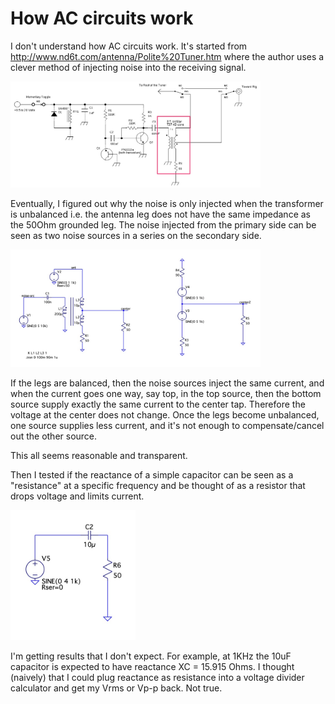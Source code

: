 # How AC circuits work

I don't understand how AC circuits work.
It's started from http://www.nd6t.com/antenna/Polite%20Tuner.htm where the author
uses a clever method of injecting noise into the receiving signal.

<img src="bridgesch.jpg" width=400px>

Eventually, I figured out why the noise is only injected when the transformer is unbalanced i.e. the
antenna leg does not have the same impedance as the 50Ohm grounded leg.
The noise injected from the primary side can be seen as two noise sources in a series on the secondary side. 

<img src="equivalent.jpg" width=400px>

If the legs are balanced, then the noise sources inject the same current, and when the current goes one way, say top, in the top source, then the bottom source supply exactly the same current to the center tap. Therefore the voltage at the center does not change. 
Once the legs become unbalanced, one source supplies less current, and it's not enough to compensate/cancel out the other source.

This all seems reasonable and transparent. 

Then I tested if the reactance of a simple capacitor can be seen as a "resistance" at a specific frequency and be thought of as a resistor that drops voltage and limits current.

<img src="simple-ac-circuit.jpg" width=200px>

I'm getting results that I don't expect. For example, at 1KHz the 10uF capacitor is expected to have reactance XC = 15.915 Ohms. 
I thought (naively) that I could plug reactance as resistance into a voltage divider calculator and get my Vrms or Vp-p back. Not true.
